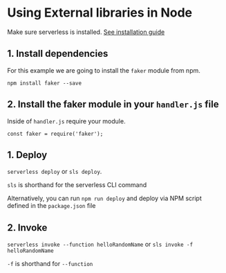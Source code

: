 <!--
title: Hello World AWS Lambda Node Example
description: Create a nodeJS Lambda function on amazon web services
layout: Doc
-->

# Using External libraries in Node

Make sure serverless is installed. [See installation guide](/link/here)

## 1. Install dependencies

For this example we are going to install the `faker` module from npm.

`npm install faker --save`

## 2. Install the faker module in your `handler.js` file

Inside of `handler.js` require your module.

`const faker = require('faker');`

## 1. Deploy

`serverless deploy` or `sls deploy`.

`sls` is shorthand for the serverless CLI command

Alternatively, you can run `npm run deploy` and deploy via NPM script defined in the `package.json` file

## 2. Invoke

`serverless invoke --function helloRandomName` or `sls invoke -f helloRandomName`

`-f` is shorthand for `--function`
